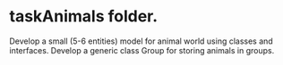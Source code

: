 # taskAnimals folder. 
Develop a small (5-6 entities) model for animal world using classes and interfaces. Develop a generic class Group for storing animals in groups.
